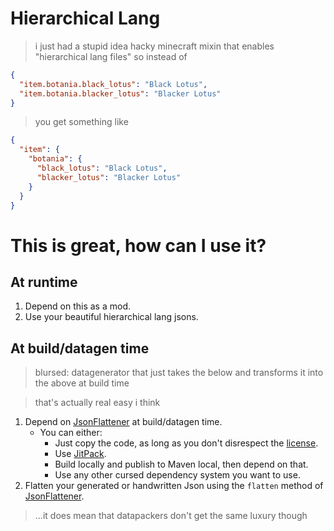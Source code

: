# Hierarchical Lang

> i just had a stupid idea
> hacky minecraft mixin that enables "hierarchical lang files"
> so instead of

```json
{
  "item.botania.black_lotus": "Black Lotus",
  "item.botania.blacker_lotus": "Blacker Lotus"
}
```

> you get something like

```json
{
  "item": {
    "botania": {
      "black_lotus": "Black Lotus",
      "blacker_lotus": "Blacker Lotus"
    }
  }
}
```

# This is great, how can I use it?

## At runtime

1. Depend on this as a mod.
2. Use your beautiful hierarchical lang jsons.

## At build/datagen time

> blursed: datagenerator that just takes the below and transforms it into the above at build time

> that's actually real easy i think

[JsonFlattener]: flattener/src/main/java/eutro/jsonflattener/JsonFlattener.java

1. Depend on [JsonFlattener] at build/datagen time.
   - You can either:
     - Just copy the code, as long as you don't disrespect the [license](LICENSE).
     - Use [JitPack](https://jitpack.io/).
     - Build locally and publish to Maven local, then depend on that.
     - Use any other cursed dependency system you want to use.
2. Flatten your generated or handwritten Json using the `flatten` method of [JsonFlattener].

> ...it does mean that datapackers don't get the same luxury though
